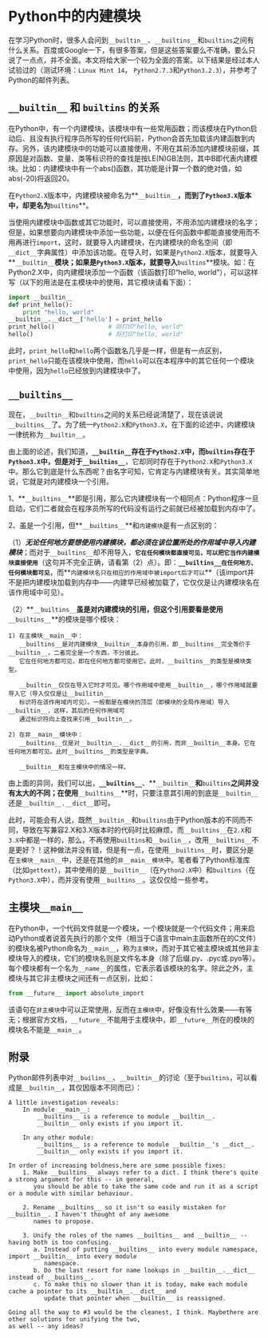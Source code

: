 
Python中的内建模块
================

在学习Python时，很多人会问到`__builtin__`、`__builtins__`和`builtins`之间有什么关系。百度或Google一下，有很多答案，但是这些答案要么不准确，要么只说了一点点，并不全面。本文将给大家一个较为全面的答案。以下结果是经过本人试验过的（测试环境：`Linux Mint 14`， `Python2.7.3`和`Python3.2.3`），并参考了Python的邮件列表。

## `__builtin__` 和 `builtins` 的关系
在Python中，有一个内建模块，该模块中有一些常用函数；而该模块在Python启动后、且没有执行程序员所写的任何代码前，Python会首先加载该内建函数到内存。另外，该内建模块中的功能可以直接使用，不用在其前添加内建模块前缀，其原因是对函数、变量、类等标识符的查找是按LE(N)GB法则，其中B即代表内建模块。比如：内建模块中有一个abs()函数，其功能是计算一个数的绝对值，如abs(-20)将返回20。

在`Python2.X`版本中，内建模块被命名为**`__builtin__`**，而到了`Python3.X`版本中，却更名为**`builtins`**。

当使用内建模块中函数或其它功能时，可以直接使用，不用添加内建模块的名字；但是，如果想要向内建模块中添加一些功能，以便在任何函数中都能直接使用而不用再进行`import`，这时，就要导入内建模块，在内建模块的命名空间（即`__dict__`字典属性）中添加该功能。在导入时，如果是`Python2.X`版本，就要导入**`__builtin__`**模块；如果是`Python3.X`版本，就要导入**`builtins`**模块。如：在Python2.X中，向内建模块添加一个函数（该函数打印“hello, world”），可以这样写（以下的用法是在主模块中的使用，其它模块请看下面）：
```python
import __builtin__
def print_hello():
    print "hello, world"
__builtin__.__dict__['hello'] = print_hello
print_hello()               # 将打印"hello, world"
hello()                     # 将打印"hello, world"
```
此时，`print_hello`和`hello`两个函数名几乎是一样，但是有一点区别，`print_hello`只能在该模块中使用，而`hello`可以在本程序中的其它任何一个模块中使用，因为`hello`已经放到内建模块中了。

## `__builtins__`

现在，`__builtin__`和`builtins`之间的关系已经说清楚了，现在该说说`__builtins__`了。为了统一`Python2.X`和`Python3.X`，在下面的论述中，内建模块一律统称为`__builtin__`。

由上面的论述，我们知道，**`__builtin__`**存在于`Python2.X`中，而**`builtins`**存在于`Python3.X`中，但是对于**`__builtins__`**，它却同时存在于`Python2.X`和`Python3.X`中。那么它到底是什么东西呢？由名字可知，它肯定与内建模块有关。其实简单地说，它就是对内建模块一个引用。

1、**`__builtins__`**即是引用，那么它内建模块有一个相同点：Python程序一旦启动，它们二者就会在程序员所写的代码没有运行之前就已经被加载到内存中了。

2、虽是一个引用，但**`__builtins__`**和`内建模块`是有一点区别的：

（1）_**无论任何地方要想使用内建模块，都必须在该位置所处的作用域中导入内建模块**_；而对于`__builtins__`却不用导入，**`它在任何模块都直接可见，可以把它当作内建模块直接使用`**（这句并不完全正确，请看第（2）点）。即：**`__builtins__在任何地方、任何模块都可见`**，而**`内建模块名只在相应的作用域中被import后才可以`**（该import并不是把内建模块加载到内存中——内建早已经被加载了，它仅仅是让内建模块名在该作用域中可见）。

（2）**`__builtins__`**虽是对内建模块的引用，但这个引用要看是使用**`__builtins__`**的模块是哪个模块：

    1) 在主模块__main__中：
       __builtins__是对内建模块__builtin__本身的引用，即__builtins__完全等价于__builtin__，二者完全是一个东西，不分彼此。
       它在任何地方都可见，即在任何地方都可使用它。此时，__builtins__的类型是模块类型。

       __builtin__仅仅在导入它时才可见。哪个作用域中使用__builtin__，哪个作用域就要导入它（导入仅仅是让__builitin__
       标识符在该作用域内可见）。一般都是在模块的顶层（即模块的全局作用域）导入__builtin__，这样，其后的任何作用域可
       通过标识符向上查找来引用__builtin__。

    2) 在非__main__模块中：
       __builtins__仅是对__builtin__.__dict__的引用，而非__builtin__本身。它在任何地方都可见。此时__builtins__的类型是字典。

       __builtin__和在主模块中的情况一样。

由上面的异同，我们可以出，**`__builtins__`**、**`__builtin__`**和**`builtins`**之间并没有太大的不同；在使用**`__builtins__`**时，只要注意其引用的到底是`__builtin__`还是`__builtin__.__dict__`即可。

此时，可能会有人说，既然`__builtin__`和`builtins`由于Python版本的不同而不同，导致在写兼容2.X和3.X版本时的代码时比较麻烦，而`__builtins__`在`2.X`和`3.X`中都是一样的，那么，不再使用`builtins`和`__builin__`，改用`__builtins__`不是更好？！这种做法并没有错，但是有一点，在使用`__builtins__`时，要区分是在`主模块__main__`中，还是在其他的`非__main__模块`中。笔者看了Python标准库（比如`gettext`），其中使用的是`__builtin__`（在`Python2.X`中）和`builtins`（在`Python3.X`中），而并没有使用`__builtins__`。这仅仅给一些参考。


## 主模块`__main__`
在Python中，一个代码文件就是一个模块，一个模块就是一个代码文件；用来启动Python或者说首先执行的那个文件（相当于C语言中main主函数所在的C文件）的模块名被Python命名为`__main__`，称为`主模块`，而对于其它被主模块或其他非主模块导入的模块，它们的模块名则是文件名本身（除了后缀.py、.pyc或.pyo等）。每个模块都有一个名为`__name__`的属性，它表示着该模块的名字。除此之外，主模块与其它非主模块之间还有一点区别，比如：
```python
from __future__ import absolute_import
```
该语句在`非主模块`中可以正常使用，反而在`主模块`中，好像没有什么效果——有等无；根据官方文档，`__future__`不能用于主模块中，即`__future__`所在的模块的模块名不能是`__main__`。


## 附录
Python邮件列表中对`__builins__`、`__builtin__`的讨论（至于`builtins`，可以看成是`__builtin__`，其仅因版本不同而已）：

    A little investigation reveals:
        In module __main__:
            __builtins__ is a reference to module __builtin__.
            __builtin__ only exists if you import it.

        In any other module:
            __builtins__ is a reference to module __builtin__'s __dict__.
            __builtin__ only exists if you import it.

    In order of increasing boldness,here are some possible fixes:
        1. Make __builtins__ always refer to a dict. I think there's quite a strong argument for this -- in general,
           you should be able to take the same code and run it as a script or a module with similar behaviour.

        2. Rename __builtins__ so it isn't so easily mistaken for __builtin__. I haven't thought of any awesome
           names to propose.

        3. Unify the roles of the names __builtins__ and __builtin__ -- having both is too confusing.
           a. Instead of putting __builtins__ into every module namespace, import __builtin__ into every module
              namespace.
           b. Do the last resort for name lookups in __builtin__.__dict__ instead of __builtins__.
           c. To make this no slower than it is today, make each module cache a pointer to its __builtin__.__dict__ and
              update that pointer when __builtin__ is reassigned.

    Going all the way to #3 would be the cleanest, I think. Maybethere are other solutions for unifying the two,
    as well -- any ideas?
